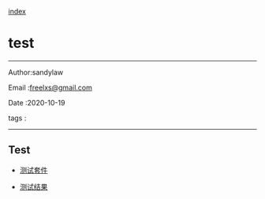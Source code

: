 
[index](./index.md)

# test 

---

Author:sandylaw 

Email :freelxs@gmail.com

Date  :2020-10-19

tags  : 

---

## Test

- [测试套件](https://www.phoronix-test-suite.com/)

- [测试结果](https://openbenchmarking.org/)


